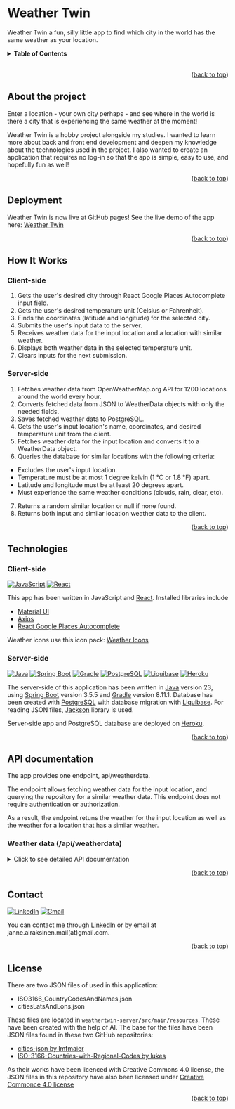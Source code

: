 <a id="readme-top"></a>

# Weather Twin

Weather Twin a fun, silly little app to find which city in the world has the same weather as your location.
<br>
<details>
<summary><b>Table of Contents</b></summary>
  <ol>
    <li>
        <a href="#about-the-project">About the project</a>
    </li>
    <li>
        <a href="#deployment">Deployment</a>
    </li>
    <li>
        <a href="#how-it-works">How it works</a>
    </li>     
    <li>
        <a href="#technologies">Technologies</a>
    </li>
    <li>
        <a href="#api-documentation">API documentation</a>
    </li>
    <li>
        <a href="#contact">Contact</a>
    </li>
    <li>
        <a href="#license">License</a>
    </li>
  </ol>
</details><br>

<p align="right">(<a href="#readme-top">back to top</a>)</p>

## About the project
Enter a location - your own city perhaps - and see where in the world is there a city that is experiencing the same weather at the moment!

Weather Twin is a hobby project alongside my studies. I wanted to learn more about back and front end development and deepen my knowledge about the technologies used in the project. I also wanted to create an application that requires no log-in so that the app is simple, easy to use, and hopefully fun as well!

<p align="right">(<a href="#readme-top">back to top</a>)</p>

## Deployment

Weather Twin is now live at GitHub pages! See the live demo of the app here: [Weather Twin](https://devaajanne.github.io/weathertwin/)

<p align="right">(<a href="#readme-top">back to top</a>)</p>

## How It Works

### Client-side
1) Gets the user's desired city through React Google Places Autocomplete input field.
2) Gets the user's desired temperature unit (Celsius or Fahrenheit).
3) Finds the coordinates (latitude and longitude) for the selected city.
4) Submits the user's input data to the server.
5) Receives weather data for the input location and a location with similar weather.
5) Displays both weather data in the selected temperature unit.
6) Clears inputs for the next submission.

### Server-side
1) Fetches weather data from OpenWeatherMap.org API for 1200 locations around the world every hour.
2) Converts fetched data from JSON to WeatherData objects with only the needed fields.
3) Saves fetched weather data to PostgreSQL.
4) Gets the user's input location's name, coordinates, and desired temperature unit from the client.
5) Fetches weather data for the input location and converts it to a WeatherData object.
6) Queries the database for similar locations with the following criteria:
- Excludes the user's input location.
- Temperature must be at most 1 degree kelvin (1 °C or 1.8 °F) apart.
- Latitude and longitude must be at least 20 degrees apart.
- Must experience the same weather conditions (clouds, rain, clear, etc).
7) Returns a random similar location or null if none found.
8) Returns both input and similar location weather data to the client.

<p align="right">(<a href="#readme-top">back to top</a>)</p>

## Technologies

### Client-side

[![JavaScript][javascript-logo]][javascript-url]
[![React][react-logo]][react-url]


This app has been written in JavaScript and [React](https://react.dev/). Installed libraries include

- [Material UI](https://mui.com/material-ui/)
- [Axios](https://www.npmjs.com/package/axios)
- [React Google Places Autocomplete](https://www.npmjs.com/package/react-google-places-autocomplete)

Weather icons use this icon pack: [Weather Icons](https://erikflowers.github.io/weather-icons/)


### Server-side
[![Java][java-logo]][java-url]
[![Spring Boot][spring-logo]][spring-url]
[![Gradle][gradle-logo]][gradle-url]
[![PostgreSQL][postgres-logo]][postgres-url]
[![Liquibase][liquibase-logo]][liquibase-url]
[![Heroku][heroku-logo]][heroku-url]

The server-side of this application has been written in [Java](https://www.java.com/en/) version 23, using [Spring Boot](https://spring.io/projects/spring-boot) version 3.5.5 and [Gradle](https://gradle.org/) version 8.11.1. Database has been created with [PostgreSQL](https://www.postgresql.org/) with database migration with [Liquibase](https://www.liquibase.com/). For reading JSON files, [Jackson](https://github.com/FasterXML/jackson) library is used.

Server-side app and PostgreSQL database are deployed on [Heroku](https://www.heroku.com/).

<p align="right">(<a href="#readme-top">back to top</a>)</p>

## API documentation

The app provides one endpoint, api/weatherdata.

The endpoint allows fetching weather data for the input location, and querying the repository for a similar weather data. This endpoint does not require authentication or authorization.

As a result, the endpoint retuns the weather for the input location as well as the weather for a location that has a similar weather.

### Weather data (/api/weatherdata)

<details>
<summary>Click to see detailed API documentation</summary>

**URL** : `/api/weatherdata`

**Method** : `GET`

**Auth required** : No

**Path parameters** : None

**Query parameters**:

The query parameters must contain these parameters:

| Parameter        | Type   | Required | Description                                                                                        |
| ------------ | ------ | -------- | -------------------------------------------------------------------------------------------------- |
| `city`   | string | YES      | The name of the input city. Can include the city's country, separated by comma.                    |
| `lat` | float/double   | YES      | The latitude coordinate of the city. |
| `lon` | float/double   | YES      | The longitude coordinates of the city.  |
| `unit`       | string | YES      | Response unit. Must be `standard`/`null`/empty, `metric`, or `imperial`.                           |

**Request body content** : None

#### Example request

`GET /api/weatherdata`

`{serverURL}/api/weatherdata?city=Helsinki, Finland&lat=60.16985569999999&lon=24.938379&unit=metric`


### Success reponses

**Condition** : Data provided in the body is valid and a similar location has been found.

**Code** : `200 OK`

**Content example** : Returns a JSON object with two properties: `inputLocation` and `similarLocation`. Both include the weather data for their respective locations. `temp` is in the unit given in the body.

```json
{
  "similarLocation": {
    "city": "Fareydūnshahr",
    "countryCode": "IR",
    "countryName": "Iran",
    "id": 134601,
    "lat": 32.941,
    "lon": 50.121,
    "temp": -5.6,
    "tempUnit": "°C",
    "weatherGroup": "Clouds",
    "weatherId": "802"
  },
  "inputLocation": {
    "city": "Helsinki",
    "countryCode": "FI",
    "countryName": "Finland",
    "id": 658225,
    "lat": 60.1675,
    "lon": 24.9427,
    "temp": -5.4,
    "tempUnit": "°C",
    "weatherGroup": "Clouds",
    "weatherId": "802"
  }
}
```

**Condition** : Data provided in the body is valid but a similar location has not been found.

**Code** : `200 OK`

**Content example** : Returns a JSON object with two properties: `inputLocation` and `similarLocation`. Only the `inputLocation` contains its respective weather data, whereas `similarLocation` is `null`. `temp` is in the unit given in the body.

```json
{
  "similarLocation": null,
  "inputLocation": {
    "city": "Helsinki",
    "countryCode": "FI",
    "countryName": "Finland",
    "id": 658225,
    "lat": 60.1675,
    "lon": 24.9427,
    "temp": -5.4,
    "tempUnit": "°C",
    "weatherGroup": "Clouds",
    "weatherId": "802"
  }
}
```

</details>

<p align="right">(<a href="#readme-top">back to top</a>)</p>

## Contact

[![LinkedIn][linkedin-logo]][linkedin-url]
[![Gmail][gmail-logo]][gmail-url]

You can contact me through [LinkedIn](https://www.linkedin.com/in/janair/) or by email at janne.airaksinen.mail(at)gmail.com.

<p align="right">(<a href="#readme-top">back to top</a>)</p>

## License

There are two JSON files of used in this application:

- ISO3166_CountryCodesAndNames.json
- citiesLatsAndLons.json

These files are located in `weathertwin-server/src/main/resources`. These have been created with the help of AI. The base for the files have been JSON files found in these two GitHub repositories:

- [cities-json by lmfmaier](https://github.com/lmfmaier/cities-json)
- [ISO-3166-Countries-with-Regional-Codes by lukes](https://github.com/lukes/ISO-3166-Countries-with-Regional-Codes)

As their works have been licenced with Creative Commons 4.0 license, the JSON files in this repository have also been licensed under [Creative Commonce 4.0 license](https://creativecommons.org/licenses/by-sa/4.0/)

<p align="right">(<a href="#readme-top">back to top</a>)</p>


[linkedin-logo]: https://img.shields.io/badge/linkedin-%230077B5.svg?style=for-the-badge&logo=linkedin&logoColor=white
[linkedin-url]: https://www.linkedin.com/in/janair/
[gmail-logo]: https://img.shields.io/badge/Gmail-D14836?style=for-the-badge&logo=gmail&logoColor=white
[gmail-url]: mailto:janne.airaksinen.mail@gmail.com

[java-logo]: https://img.shields.io/badge/Java-%23ED8B00.svg?logo=openjdk&logoColor=white&style=for-the-badge
[java-url]: https://www.java.com/en/
[spring-logo]: https://img.shields.io/badge/Spring%20Boot-6DB33F?style=for-the-badge&logo=springboot&logoColor=white
[spring-url]: https://spring.io/
[gradle-logo]: https://img.shields.io/badge/Gradle-02303A?style=for-the-badge&logo=Gradle&logoColor=white
[gradle-url]: https://gradle.org/
[heroku-logo]: https://img.shields.io/badge/Heroku-430098?logo=heroku&logoColor=fffe&style=for-the-badge
[heroku-url]: https://www.heroku.com/
[postgres-logo]: https://img.shields.io/badge/postgresql-4169e1?style=for-the-badge&logo=postgresql&logoColor=white
[postgres-url]: https://www.postgresql.org/
[liquibase-logo]: https://img.shields.io/badge/Liquibase-2962FF?style=for-the-badge&logo=Liquibase&logoColor=white
[liquibase-url]: https://www.liquibase.com/

[javascript-logo]: https://img.shields.io/badge/JavaScript-F7DF1E?logo=javascript&logoColor=000&style=for-the-badge
[javascript-url]: https://developer.mozilla.org/en-US/docs/Web/JavaScript
[react-logo]: https://img.shields.io/badge/React-%2320232a.svg?logo=react&logoColor=%2361DAFB&style=for-the-badge
[react-url]: https://react.dev/


